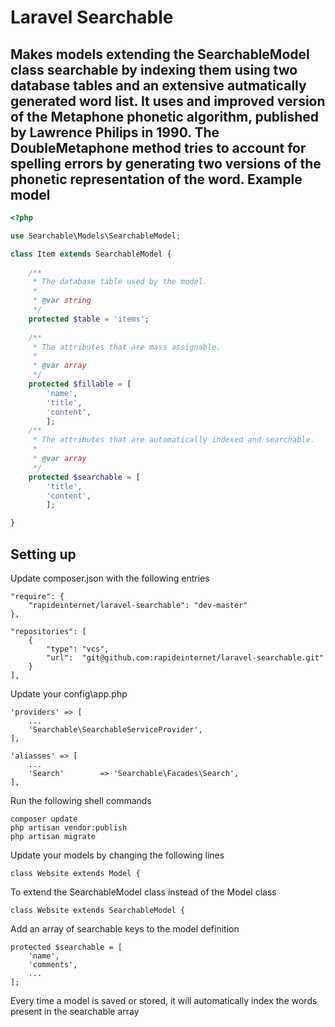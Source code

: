 # Laravel Searchable
Makes models extending the SearchableModel class searchable by indexing them using two database tables and an extensive autmatically generated word list. It uses and improved version of the Metaphone phonetic algorithm, published by Lawrence Philips in 1990. The DoubleMetaphone method tries to account for spelling errors by generating two versions of the phonetic representation of the word.
Example model
-------

``` php
<?php

use Searchable\Models\SearchableModel;

class Item extends SearchableModel {
	
	/**
	 * The database table used by the model.
	 *
	 * @var string
	 */
	protected $table = 'items';
	
	/**
	 * The attributes that are mass assignable.
	 *
	 * @var array
	 */
	protected $fillable = [ 
		'name', 
		'title',
		'content',
		];
	/**
	 * The attributes that are automatically indexed and searchable.
	 *
	 * @var array
	 */
	protected $searchable = [
		'title',
		'content',
		];	

}
```

Setting up
-------
Update composer.json with the following entries
```
"require": {
	"rapideinternet/laravel-searchable": "dev-master"
},

"repositories": [
	{
		"type": "vcs",
		"url":  "git@github.com:rapideinternet/laravel-searchable.git"
	}
],
```
Update your config\app.php
```
'providers' => [
	...
	'Searchable\SearchableServiceProvider',
],

'aliasses' => [
	...
	'Search'		=> 'Searchable\Facades\Search',
],
```
Run the following shell commands
```
composer update
php artisan vendor:publish
php artisan migrate
```
Update your models by changing the following lines
```
class Website extends Model {
```
To extend the SearchableModel class instead of the Model class
```
class Website extends SearchableModel {
```
Add an array of searchable keys to the model definition
```
protected $searchable = [
	'name',
	'comments',
	...
];
```
Every time a model is saved or stored, it will automatically index the words present in the searchable array
